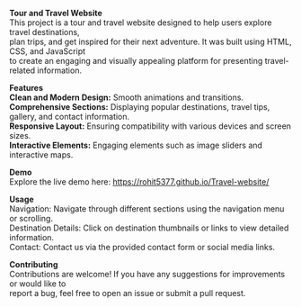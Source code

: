 **Tour and Travel Website**<br>
This project is a tour and travel website designed to help users explore travel destinations, <br>plan trips, and get inspired for their next adventure. It was built using HTML, CSS, and JavaScript <br>to create an engaging and visually appealing platform for presenting travel-related information.

**Features**<br>
**Clean and Modern Design:** Smooth animations and transitions.<br>
**Comprehensive Sections:** Displaying popular destinations, travel tips, gallery, and contact information.<br>
**Responsive Layout:** Ensuring compatibility with various devices and screen sizes.<br>
**Interactive Elements:** Engaging elements such as image sliders and interactive maps.<br>

**Demo**<br>
Explore the live demo here: https://rohit5377.github.io/Travel-website/

**Usage**<br>
Navigation: Navigate through different sections using the navigation menu or scrolling.<br>
Destination Details: Click on destination thumbnails or links to view detailed information.<br>
Contact: Contact us via the provided contact form or social media links.<br>

**Contributing**<br>
Contributions are welcome! If you have any suggestions for improvements or would like to<br> report a bug, feel free to open an issue or submit a pull request.

